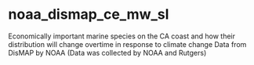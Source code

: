 # noaa_dismap_ce_mw_sl
Economically important marine species on the CA coast and how their distribution will change overtime in response to climate change  Data from DisMAP by NOAA (Data was collected by NOAA and Rutgers)
